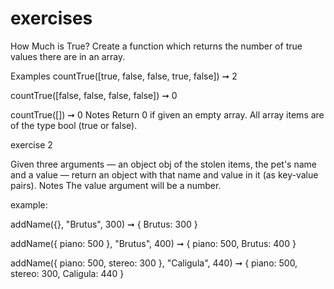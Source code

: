 # exercises

How Much is True?
Create a function which returns the number of true values there are in an array.

Examples
countTrue([true, false, false, true, false]) ➞ 2

countTrue([false, false, false, false]) ➞ 0

countTrue([]) ➞ 0
Notes
Return 0 if given an empty array.
All array items are of the type bool (true or false).

exercise 2

Given three arguments ⁠— an object obj of the stolen items, the pet's name and a value ⁠— return an object with that name and value in it (as key-value pairs).
Notes
The value argument will be a number.

example: 

addName({}, "Brutus", 300) ➞ { Brutus: 300 }

addName({ piano: 500 }, "Brutus", 400) ➞ { piano: 500, Brutus: 400 }

addName({ piano: 500, stereo: 300 }, "Caligula", 440) ➞ { piano: 500, stereo: 300, Caligula: 440 }
